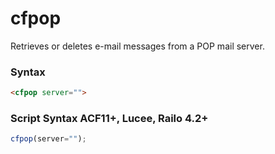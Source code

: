# cfpop

Retrieves or deletes e-mail messages from a POP mail server.

### Syntax

```html
<cfpop server="">
```

### Script Syntax ACF11+, Lucee, Railo 4.2+

```javascript
cfpop(server="");
```
